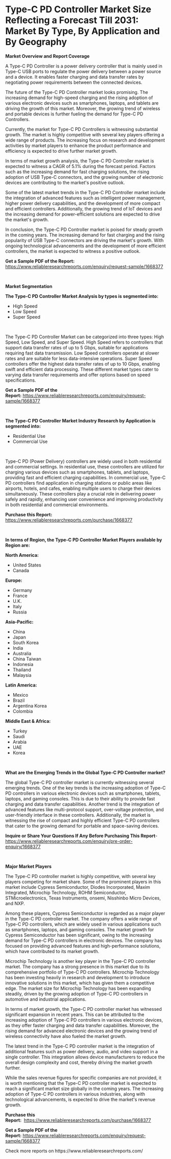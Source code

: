 <p><h1>Type-C PD Controller Market Size Reflecting a Forecast Till 2031: Market By Type, By Application and By Geography</h1></p><p><strong>Market Overview and Report Coverage</strong></p>
<p><p>A Type-C PD Controller is a power delivery controller that is mainly used in Type-C USB ports to regulate the power delivery between a power source and a device. It enables faster charging and data transfer rates by negotiating power requirements between the connected devices.</p><p>The future of the Type-C PD Controller market looks promising. The increasing demand for high-speed charging and the rising adoption of various electronic devices such as smartphones, laptops, and tablets are driving the growth of this market. Moreover, the growing trend of wireless and portable devices is further fueling the demand for Type-C PD Controllers.</p><p>Currently, the market for Type-C PD Controllers is witnessing substantial growth. The market is highly competitive with several key players offering a wide range of products. The increasing focus on research and development activities by market players to enhance the product performance and efficiency is expected to drive further market growth.</p><p>In terms of market growth analysis, the Type-C PD Controller market is expected to witness a CAGR of 5.1% during the forecast period. Factors such as the increasing demand for fast charging solutions, the rising adoption of USB Type-C connectors, and the growing number of electronic devices are contributing to the market's positive outlook.</p><p>Some of the latest market trends in the Type-C PD Controller market include the integration of advanced features such as intelligent power management, higher power delivery capabilities, and the development of more compact and efficient controllers. Additionally, the growing trend of IoT devices and the increasing demand for power-efficient solutions are expected to drive the market's growth.</p><p>In conclusion, the Type-C PD Controller market is poised for steady growth in the coming years. The increasing demand for fast charging and the rising popularity of USB Type-C connectors are driving the market's growth. With ongoing technological advancements and the development of more efficient controllers, the market is expected to witness a positive outlook.</p></p>
<p><strong>Get a Sample PDF of the Report:</strong> <a href="https://www.reliableresearchreports.com/enquiry/request-sample/1668377">https://www.reliableresearchreports.com/enquiry/request-sample/1668377</a></p>
<p>&nbsp;</p>
<p><strong>Market Segmentation</strong></p>
<p><strong>The Type-C PD Controller Market Analysis by types is segmented into:</strong></p>
<p><ul><li>High Speed</li><li>Low Speed</li><li>Super Speed</li></ul></p>
<p>&nbsp;</p>
<p><p>The Type-C PD Controller Market can be categorized into three types: High Speed, Low Speed, and Super Speed. High Speed refers to controllers that support data transfer rates of up to 5 Gbps, suitable for applications requiring fast data transmission. Low Speed controllers operate at slower rates and are suitable for less data-intensive operations. Super Speed controllers offer the highest data transfer rates of up to 10 Gbps, enabling swift and efficient data processing. These different market types cater to varying data transfer requirements and offer options based on speed specifications.</p></p>
<p><strong>Get a Sample PDF of the Report:</strong>&nbsp;<a href="https://www.reliableresearchreports.com/enquiry/request-sample/1668377">https://www.reliableresearchreports.com/enquiry/request-sample/1668377</a></p>
<p>&nbsp;</p>
<p><strong>The Type-C PD Controller Market Industry Research by Application is segmented into:</strong></p>
<p><ul><li>Residential Use</li><li>Commercial Use</li></ul></p>
<p>&nbsp;</p>
<p><p>Type-C PD (Power Delivery) controllers are widely used in both residential and commercial settings. In residential use, these controllers are utilized for charging various devices such as smartphones, tablets, and laptops, providing fast and efficient charging capabilities. In commercial use, Type-C PD controllers find application in charging stations or public areas like airports, hotels, and cafes, enabling multiple users to charge their devices simultaneously. These controllers play a crucial role in delivering power safely and rapidly, enhancing user convenience and improving productivity in both residential and commercial environments.</p></p>
<p><strong>Purchase this Report:</strong>&nbsp; <a href="https://www.reliableresearchreports.com/purchase/1668377">https://www.reliableresearchreports.com/purchase/1668377</a></p>
<p>&nbsp;</p>
<p><strong>In terms of Region, the Type-C PD Controller Market Players available by Region are:</strong></p>
<p>
    <p> <strong> North America: </strong>
        <ul>
            <li>United States</li>
            <li>Canada</li>
        </ul>
        </p> 
    <p> <strong> Europe: </strong>
        <ul>
            <li>Germany</li>
            <li>France</li>
            <li>U.K.</li>
            <li>Italy</li>
            <li>Russia</li>
        </ul>
        </p> 
    <p> <strong> Asia-Pacific: </strong>
        <ul>
            <li>China</li>
            <li>Japan</li>
            <li>South Korea</li>
            <li>India</li>
            <li>Australia</li>
            <li>China Taiwan</li>
            <li>Indonesia</li>
            <li>Thailand</li>
            <li>Malaysia</li>
        </ul>
        </p> 
    <p> <strong> Latin America: </strong>
        <ul>
            <li>Mexico</li>
            <li>Brazil</li>
            <li>Argentina Korea</li>
            <li>Colombia</li>
        </ul>
        </p> 
    <p> <strong> Middle East & Africa: </strong>
        <ul>
            <li>Turkey</li>
            <li>Saudi</li>
            <li>Arabia</li>
            <li>UAE</li>
            <li>Korea</li>
        </ul>
    </p>
    </p>
<p>&nbsp;</p>
<p><strong>What are the Emerging Trends in the Global Type-C PD Controller market?</strong></p>
<p><p>The global Type-C PD controller market is currently witnessing several emerging trends. One of the key trends is the increasing adoption of Type-C PD controllers in various electronic devices such as smartphones, tablets, laptops, and gaming consoles. This is due to their ability to provide fast charging and data transfer capabilities. Another trend is the integration of advanced features like multi-protocol support, over-voltage protection, and user-friendly interface in these controllers. Additionally, the market is witnessing the rise of compact and highly efficient Type-C PD controllers that cater to the growing demand for portable and space-saving devices.</p></p>
<p><strong>Inquire or Share Your Questions If Any Before Purchasing This Report</strong>- <a href="https://www.reliableresearchreports.com/enquiry/pre-order-enquiry/1668377">https://www.reliableresearchreports.com/enquiry/pre-order-enquiry/1668377</a></p>
<p>&nbsp;</p>
<p><strong>Major Market Players</strong></p>
<p><p>The Type-C PD controller market is highly competitive, with several key players competing for market share. Some of the prominent players in this market include Cypress Semiconductor, Diodes Incorporated, Maxim Integrated, Microchip Technology, ROHM Semiconductor, STMicroelectronics, Texas Instruments, onsemi, Nisshinbo Micro Devices, and NXP.</p><p>Among these players, Cypress Semiconductor is regarded as a major player in the Type-C PD controller market. The company offers a wide range of Type-C PD controllers, which are widely used in various applications such as smartphones, laptops, and gaming consoles. The market growth for Cypress Semiconductor has been significant, owing to the increasing demand for Type-C PD controllers in electronic devices. The company has focused on providing advanced features and high-performance solutions, which have contributed to its market growth.</p><p>Microchip Technology is another key player in the Type-C PD controller market. The company has a strong presence in this market due to its comprehensive portfolio of Type-C PD controllers. Microchip Technology has been investing heavily in research and development to introduce innovative solutions in this market, which has given them a competitive edge. The market size for Microchip Technology has been expanding steadily, driven by the growing adoption of Type-C PD controllers in automotive and industrial applications.</p><p>In terms of market growth, the Type-C PD controller market has witnessed significant expansion in recent years. This can be attributed to the increasing adoption of Type-C PD controllers in various electronic devices, as they offer faster charging and data transfer capabilities. Moreover, the rising demand for advanced electronic devices and the growing trend of wireless connectivity have also fueled the market growth.</p><p>The latest trend in the Type-C PD controller market is the integration of additional features such as power delivery, audio, and video support in a single controller. This integration allows device manufacturers to reduce the overall design complexity and cost, thereby driving the market growth further.</p><p>While the sales revenue figures for specific companies are not provided, it is worth mentioning that the Type-C PD controller market is expected to reach a significant market size globally in the coming years. The increasing adoption of Type-C PD controllers in various industries, along with technological advancements, is expected to drive the market's revenue growth.</p></p>
<p><strong>Purchase this Report:</strong>&nbsp;&nbsp;<a href="https://www.reliableresearchreports.com/purchase/1668377">https://www.reliableresearchreports.com/purchase/1668377</a></p>
<p></p>
<p><strong>Get a Sample PDF of the Report:</strong>&nbsp;<a href="https://www.reliableresearchreports.com/enquiry/request-sample/1668377">https://www.reliableresearchreports.com/enquiry/request-sample/1668377</a></p>
<p>Check more reports on https://www.reliableresearchreports.com/</p>